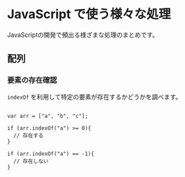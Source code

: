 # JavaScript で使う様々な処理

JavaScriptの開発で頻出る様ざまな処理のまとめです。


## 配列

### 要素の存在確認

`indexOf` を利用して特定の要素が存在するかどうかを調べます。

```

var arr = ["a", "b", "c"];

if (arr.indexOf("a") >= 0){
  // 存在する
}

if (arr.indexOf("a") == -1){
  // 存在しない
}

```

